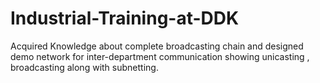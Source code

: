 # Industrial-Training-at-DDK

Acquired Knowledge about complete broadcasting chain and designed demo network for inter-department communication showing unicasting , broadcasting along with subnetting.
